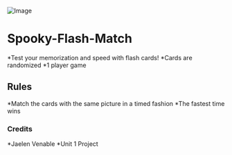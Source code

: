 
![Image](https://img.freepik.com/free-vector/flat-halloween-pumpkins-collection_52683-74293.jpg?w=2000)

# Spooky-Flash-Match

*Test your memorization and speed with flash cards!
*Cards are randomized
*1 player game


## Rules

*Match the cards with the same picture in a timed fashion
*The fastest time wins


### Credits

*Jaelen Venable
*Unit 1 Project
